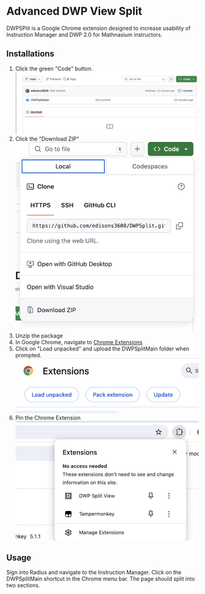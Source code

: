 # Advanced DWP View Split

DWPSPlit is a Google Chrome extension designed to increase usability of Instruction Manager and DWP 2.0 for Mathnasium instructors.

## Installations

1. Click the green "Code" button.
![alt text](images/1.png)
2. Click the "Download ZIP"
![alt text](images/2.png)
3. Unzip the package
4. In Google Chrome, navigate to [Chrome Extensions](chrome://extensions/)
5. Click on "Load unpacked" and upload the DWPSplitMain folder when prompted.
![alt text](images/3.png)
6. Pin the Chrome Extension
![alt text](images/4.png)

## Usage

Sign into Radius and navigate to the Instruction Manager. Click on the DWPSplitMain shortcut in the Chrome menu bar. The page should split into two sections.
